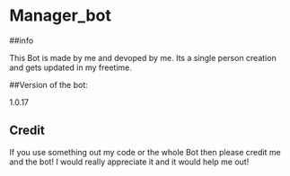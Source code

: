 # Manager_bot

##info

This Bot is made by me and devoped by me.
Its a single person creation and gets updated in my freetime.

##Version of the bot:

1.0.17

## Credit

If you use something out my code or the whole Bot then please credit me and the bot!
I would really appreciate it and it would help me out!
